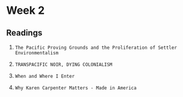 # Week 2

## Readings

1. `The Pacific Proving Grounds and the Proliferation of Settler Environmentalism`

2. `TRANSPACIFIC NOIR, DYING COLONIALISM`

3. `When and Where I Enter`

4. `Why Karen Carpenter Matters - Made in America`
